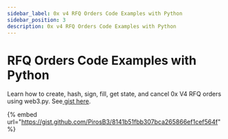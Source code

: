 ```yaml
---
sidebar_label: 0x v4 RFQ Orders Code Examples with Python
sidebar_position: 3
description: 0x v4 RFQ Orders Code Examples with Python
---
```


# RFQ Orders Code Examples with Python

Learn how to create, hash, sign, fill, get state, and cancel 0x V4 RFQ orders using web3.py. See[ gist here](https://gist.github.com/PirosB3/8141b51fbb307bca265866ef1cef564f).&#x20;

{% embed url="https://gist.github.com/PirosB3/8141b51fbb307bca265866ef1cef564f" %}